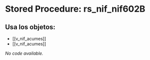 # Stored Procedure: rs_nif_nif602B

## Usa los objetos:
- [[v_nif_acumes]]
- [[v_nif_acumes]]

*No code available.*
